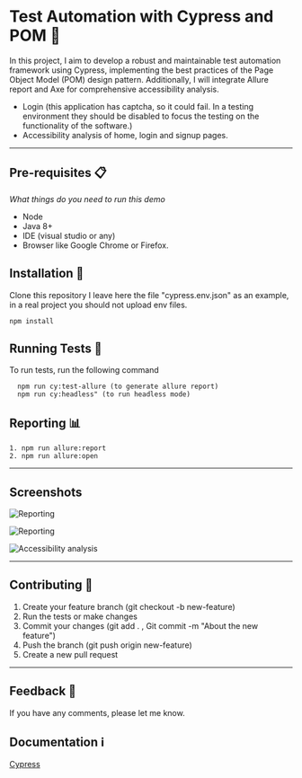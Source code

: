 
# Test Automation with Cypress and POM 🌳

In this project, I aim to develop a robust and maintainable test automation framework using Cypress, implementing the best practices of the Page Object Model (POM) design pattern. Additionally, I will integrate Allure report and Axe for comprehensive accessibility analysis.


* Login (this application has captcha, so it could fail. In a testing environment they should be disabled to focus the testing on the functionality of the software.)
* Accessibility analysis of home, login and signup pages.

---

## Pre-requisites 📋

_What things do you need to run this demo_ 

* Node
* Java 8+
* IDE (visual studio or any)
* Browser like Google Chrome or Firefox.

## Installation 🔧

Clone this repository
I leave here the file "cypress.env.json" as an example, in a real project you should not upload env files.

```
npm install
```
    
## Running Tests 🔬

To run tests, run the following command

```
  npm run cy:test-allure (to generate allure report)
  npm run cy:headless" (to run headless mode)
```

## Reporting 📊 

```
1. npm run allure:report
2. npm run allure:open
```

---

## Screenshots

![Reporting]([https://photos.app.goo.gl/UrLm6yxGJ8Kfzc7V8](https://lh3.googleusercontent.com/pw/AJFCJaURnTSbsM1UHDL_biDNhjm2bOBXbV0idJyU34z9VL-sH-RSLSyIhZli6_0OwjsNSZmoMi6XHF0vg2bgVR7ISGKl9xvryf1MB91LzEoLDR3-BB6_WuEUEd8djgSq_Ic-UwDFODfMbW_J5CdRPvNJ3Iy8=w1594-h1332-s-no?authuser=0))

![Reporting]([https://photos.app.goo.gl/fUrQC6QtQ7cGxLLJA](https://lh3.googleusercontent.com/uwKbMbpA7AjczYv1uNT9kiWOnpeE0pheQaLVbvvsIk8p7pFIhWnizOAQdsuyObJZf5I-NQW7ChgbBaSpju502ka5-MlCtyE7CGMNQbQMFwqj7T83lCmKFpud9qFTxy7nkIBnBoMPMX4LYsfO783CYzE-tK3ThF2Ex5W89t3h1YLPJx8-ey1Z7-rGfxH7kmNyMkj9QuER_fs0JHxfp_tJXsG09hkDXDtJfvsjskXAmuTTjn1ZHBr6cb8_Cx1UEtHXLQXBBS-Qsj1uHiZmmK3OwK-bMDfDq1habVvENUXsKgbW8ivIk_eb9FKHAD-3k3a9wc7FJ3DTg_ZR4UPk4aZ_GS9sRUYGLRrmsOocroacAP_y8Oc4m9Up1ydyxpHaEjifbkal_Ldcs5mH9cwn6tib3I57x_1lZTsFqZEbgHYjWHi7sHZrRK7Y09BOOM1tWZ-aEhCjFD6N7u9UdgXR82bI2yRly5hvMxTN2QIy-Yl4ztgkWCZIYCOHErEfpnZSxChkYNEhBjP-eO2NaAkhHYWzZpDsbsg3uTQz0aKtz5HqCpskK1suVib1sBalF-ut-xMq3ewD2mDg5xUzGtkXwnZeBgK4PGbNTmvjaBQmdsm53wSpexizq9YCiwNw4z3aV7zpfvrCNQl9TMmTiPP3bHLA26jTQBgVX_MsWr2vtTf6Cxz1zIPL8_1VcgrZb6bu1E3tZje72IcW6PL8Ae0IwWuj8vUOo7z57OJugDGUoz7aBWeXZoxij1wx4nSNVJ9qOwBWqASXbXD_cMt90C6xg4Ksf8wyDFWb7ALm2S6-N4BCp6GqPY1SMe7twKA_0VwzZ0ulxyCGLUV_EiL2_uSXbmAqwIgWvtQk6iLNd6WxET1bxLSLhvhP9CYhm7Ie7vj0_qnzU9acu1WPKY8JAh9hGkn1W6CUKV4JKXOUlCJc51E_M5q5=w3188-h1826-s-no?authuser=0))

![Accessibility analysis]([https://photos.app.goo.gl/B3NjF4zKUNtJ89kh9](https://lh3.googleusercontent.com/DNb7LsFfYjUp4RxKYUbCATvWv1EOYXFJIA3LEaaQPulXgrEMkonWui2sSkH0TMveeYD-_ErNpIdqOq4WMTpWu0H_75duPkdOony9crNLkwlm_RVc9nH_lU377C3kQA8GkxtfsTiTpMWOxvpN7ohBSqCuN4BJTW9LFNYOBXnHTlvuvEHE8cvQzb5U7k-ShCPknhYTZKsawU9AMkOZeSHa6jP29a-84Fk8rO7DBeQujzGg3Tqw1ErmDnB4bZvhY5WYbBmqfMfKarX0VQUwjAk6gOgScBSruXZV6ErACckyt4eCGQP8y8MmDdz6VSgAEgZ48BIShIp9PUS9pDIG0-lrrhlLjjDw58LNHBOay1TSpyMw5B_ts2bMkUnbGVwCP5VxKc8Z-31HHi4TTILWUSIDjzfUXGVQb6Zh4OkmixFNos1jSKp7zFRARX8nRAwzSkDBaXOT5kWYcuLlaHA74I7Yt6Pzwj-mhOYpS5Kklgysv6gkmQXYIlbIStQhpGOGa4_kozA7TfIzt-wD8l7J8uWJRbKuWeO3919F6V59fG0aVqG1sGSqMm7cj51OCWGTFVFxKUft6RodAJTxgxTpGjFLJ2N9B1_DUyZN9vHWVN84C8uziogyyi7cvzzylzMLF6dXV8easOn4M-dxqwSFLHrhPfOloDcvDkgt-jSm5npOwQ0-RFk5Mm-4zixXynOuOq8L8CyUMzwFAilt6Auj75PPREHiHIqp0o3J5DsJKHEIRb9qBhWFAnMBVaUGd_NDN3XkuWAo7A4xDKo86L6a3u36ug_9aeY2GZfzb9ln_9b_SDsIgstzPz9EB-1KiHoC7s8euUVwhDCf037CE8soEGE8ldLt3QF8SuDtK5AL7txeTiigksFWXgVLpM3LlMZQKmUm5AOIFtkZg3QkvI5KykwlWJYmjPi5-wSCNfkagdQVMkRO=w3332-h1598-s-no?authuser=0))


---

## Contributing 🫶

1. Create your feature branch (git checkout -b new-feature)
2. Run the tests or make changes
3. Commit your changes (git add . , Git commit -m "About the new feature")
4. Push the branch (git push origin new-feature)
5. Create a new pull request

---

## Feedback 📨

If you have any comments, please let me know.


## Documentation ℹ️

[Cypress](https://docs.cypress.io/guides/overview/why-cypress)
